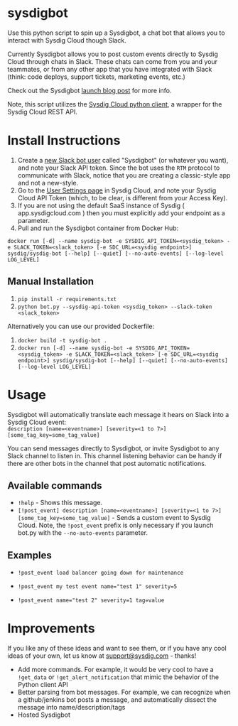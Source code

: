 # sysdigbot
Use this python script to spin up a Sysdigbot, a chat bot that allows you to interact with Sysdig Cloud though Slack.

Currently Sysdigbot allows you to post custom events directly to Sysdig Cloud through chats in Slack. These chats can come from you and your teammates, or from any other app that you have integrated with Slack (think: code deploys, support tickets, marketing events, etc.) 

Check out the Sysdigbot [launch blog post](https://sysdig.com/blog/universal-slack-event-router/) for more info.

Note, this script utilizes the [Sysdig Cloud python client](https://github.com/draios/python-sdc-client), a wrapper for the Sysdig Cloud REST API. 

# Install Instructions

1. Create a [new Slack bot user](https://api.slack.com/apps?new_classic_app=1) called "Sysdigbot" (or whatever you want), and note your Slack API token. Since the bot uses the `RTM` protocol to communicate with Slack, notice that you are creating a classic-style app and not a new-style.
2. Go to the [User Settings page](https://app.sysdigcloud.com/#/settings/user) in Sysdig Cloud, and note your Sysdig Cloud API Token (which, to be clear, is different from your Access Key).
3. If you are not using the default SaaS instance of Sysdig ( app.sysdigcloud.com ) then you must explicitly add your endpoint as a parameter.
4. Pull and run the Sysdigbot container from Docker Hub:  

`docker run [-d] --name sysdig-bot -e SYSDIG_API_TOKEN=<sysdig_token> -e SLACK_TOKEN=<slack_token> [-e SDC_URL=<sysdig endpoint>] sysdig/sysdig-bot [--help] [--quiet] [--no-auto-events] [--log-level LOG_LEVEL]`

## Manual Installation

1. `pip install -r requirements.txt` 
2. `python bot.py --sysdig-api-token <sysdig_token> --slack-token <slack_token>`

Alternatively you can use our provided Dockerfile:

1. `docker build -t sysdig-bot .`
2. `docker run [-d] --name sysdig-bot -e SYSDIG_API_TOKEN=<sysdig_token> -e SLACK_TOKEN=<slack_token> [-e SDC_URL=<sysdig endpoint>] sysdig/sysdig-bot [--help] [--quiet] [--no-auto-events] [--log-level LOG_LEVEL]`

# Usage

Sysdigbot will automatically translate each message it hears on Slack into a Sysdig Cloud event:  
`description [name=<eventname>] [severity=<1 to 7>] [some_tag_key=some_tag_value]`

You can send messages directly to Sysdigbot, or invite Sysdigbot to any Slack channel to listen in. This channel listening behavior can be handy if there are other bots in the channel that post automatic notifications. 

## Available commands

* `!help` - Shows this message.
* `[!post_event] description [name=<eventname>] [severity=<1 to 7>] [some_tag_key=some_tag_value]` - Sends a custom event to Sysdig Cloud. Note, the `!post_event` prefix is only necessary if you launch bot.py with the `--no-auto-events` parameter. 

## Examples

* `!post_event load balancer going down for maintenance`

* `!post_event my test event name="test 1" severity=5`

* `!post_event name="test 2" severity=1 tag=value`

# Improvements

If you like any of these ideas and want to see them, or if you have any cool ideas of your own, let us know at support@sysdig.com - thanks!

- Add more commands. For example, it would be very cool to have a `!get_data` or `!get_alert_notification` that mimic the behavior of the Python client API
- Better parsing from bot messages. For example, we can recognize when a github/jenkins bot posts a message, and automatically dissect the message into name/description/tags
- Hosted Sysdigbot

